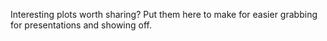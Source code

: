 Interesting plots worth sharing? Put them here to make for easier grabbing
for presentations and showing off.
